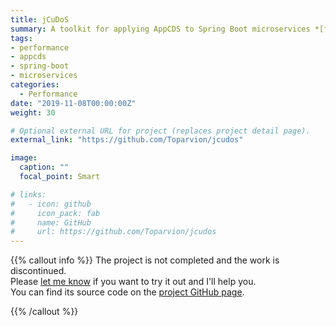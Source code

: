 ```yaml
---
title: jCuDoS
summary: A toolkit for applying AppCDS to Spring Boot microservices *[frozen]*
tags:
- performance
- appcds
- spring-boot
- microservices
categories:
  - Performance
date: "2019-11-08T00:00:00Z"
weight: 30

# Optional external URL for project (replaces project detail page).
external_link: "https://github.com/Toparvion/jcudos"

image:
  caption: ""
  focal_point: Smart

# links:
#   - icon: github
#     icon_pack: fab
#     name: GitHub
#     url: https://github.com/Toparvion/jcudos
---
```


{{% callout info %}}
The project is not completed and the work is discontinued.  
Please [let me know](/en/#contact) if you want to try it out and I'll help you.  
You can find its source code on the [project GitHub page](https://github.com/Toparvion/jcudos).

{{% /callout %}}
